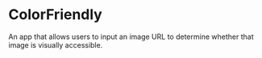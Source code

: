 # ColorFriendly

An app that allows users to input an image URL to determine whether that image is visually accessible.

